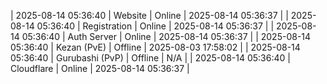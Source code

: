 | 2025-08-14 05:36:40 | Website | Online | 2025-08-14 05:36:37 |
| 2025-08-14 05:36:40 | Registration | Online | 2025-08-14 05:36:37 |
| 2025-08-14 05:36:40 | Auth Server | Online | 2025-08-14 05:36:37 |
| 2025-08-14 05:36:40 | Kezan (PvE) | Offline | 2025-08-03 17:58:02 |
| 2025-08-14 05:36:40 | Gurubashi (PvP) | Offline | N/A |
| 2025-08-14 05:36:40 | Cloudflare | Online | 2025-08-14 05:36:37 |
